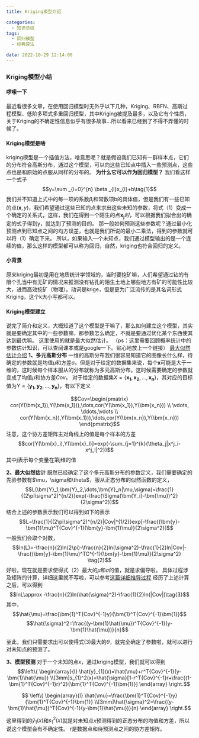```yaml
---
title: Kriging模型介绍

categories:
  - 知识总结
tags:
  - 回归模型
  - 经典算法

data: 2022-10-29 12:14:00
---
```



### Kriging模型小结

#### 啰嗦一下
最近看很多文章，在使用回归模型时无外乎以下几种，Kriging、RBFN、高斯过程模型、低阶多项式多重回归模型，其中Kriging被提及最多，以及它有个性质，关于Kriging的不确定性信息似乎有很多故事...所以看来已经到了不得不弄懂的时候了。

#### Kriging模型是啥
kriging模型是一个插值方法，啥意思呢？就是假设我们已知有一群样本点，它们的分布符合高斯分布，通过这个模型，可以向这些已知点中插入一些预测点，这些点也是和原始的点服从同样的分布的。
**为什么它可以作为回归模型？**
我们看这样一个式子
$$y=\sum _{i=0}^{n} \beta _{i}x_{i}+b\tag{1}$$
我们并不知道上式中的每一项的系数$\beta_i$和常数项b的具体值，但是我们有一些已知的点$(\bm {x},y)$，我们希望通过这些已知的点来求出这些未知的参数，将式（1）变成一个确定的关系式，这样，我们在得到一个陌生的点$\bm {x_j}时$，可以根据我们拟合出的确定的式子得到y，就达到了预测的目的。
那一般如何预测这些参数呢？通过最小化预测点到已知点之间的均方误差，也就是我们所说的最小二乘法，得到的参数就可以将（1）确定下来。
所以，如果输入一个未知点，我们通过模型输出的是一个连续的值，那么这样的模型都可以称为回归，自然，kriging也符合回归的定义。

#### 小背景
原来kriging最初是用在地质统计学领域的，当时要挖矿嘛，人们希望通过钻的有限个孔当中有无矿的情况来推测没有钻孔的陌生土地上哪些地方有矿的可能性比较大，进而高效挖矿（物理）。动词是krige，但是更为广泛流传的是其名词形式Kriging，这个k大小写都可以。

#### Kriging模型建立
说完了简介和定义，大概知道了这个模型是干嘛了，那么如何建立这个模型，其实就是要确定其中的一些参数嘛，那参数怎么确定，不就是要通过优化某个东西使其达到最优嘛。
这里使用的就是最大似然估计。
（ps：这里需要回顾概率统计中的参数估计知识，可以查阅课本或是google一下。贴心地放上一个链接）
[最大似然估计介绍](https://zhuanlan.zhihu.com/p/55791843)
**1、多元高斯分布**
一维的高斯分布我们很容易知道它的图像长什么样，待确定的参数就是均值$\mu$和方差$\sigma$。但是对于给定的数据集来说，每个$\bm {x}$可能是大于一维的，这时候每个样本服从的分布就称为多元高斯分布。这时候需要确定的参数就变成了均值$\mu$和协方差$Cov$。
对于给定的数据集$X=\{\bm{x_1},\bm {x_2},...,\bm {x_n}\}$，其对应的目标值为$Y=\{\bm{y_1},\bm {y_2},...,\bm {y_n}\}$，有以下定义


$$Cov=\begin{pmatrix} cor(Y(\bm{x_1}),Y(\bm{x_1})),\dots,cor(Y(\bm{x_1}),Y(\bm{x_n})) \\ \vdots, \ddots,\vdots \\ cor(Y(\bm{x_n}),Y(\bm{x_1})),\dots,cor(Y(\bm{x_n}),Y(\bm{x_n}))   \end{pmatrix}$$
注意，这个协方差矩阵主对角线上的值是每个样本的方差
$$cor[Y(\bm{x}_i),Y(\bm{x}_l)]=exp(-\sum_{j=1}^{k}{\theta_j|x^j_i-x^j_l|^2})$$
其中j表示每个变量在第j维的值

**2、最大似然估计**
既然已经确定了这个多元高斯分布的参数定义，我们需要确定的先验参数有$\mu，\sigma和\theta$，服从正态分布的似然函数的定义，
$$L(\bm{Y}_1,\bm{Y}_2,\dots,\bm{Y}_n|\mu,\sigma)=\frac{1}{(2\pi\sigma^2)^{n/2}}exp(-\frac{\Sigma(\bm{Y_i}-\bm{\mu})^2}{2\sigma^2})$$
结合上述的参数表示我们可以得到如下的表示
$$L=\frac{1}{(2\pi\sigma^2)^{n/2}|Cov|^{1/2}}exp[-\frac{(\bm{y}-\bm{1}\mu)^T{Cov}^{-1}(\bm{y}-\bm{1}\mu)}{2\sigma^2}]$$
一般我们会取个对数，
$$ln(L)=-\frac{n}{2}ln(2\pi)-\frac{n}{2}ln(\sigma^2)-\frac{1}{2}ln|Cov|-\frac{(\bm{y}-\bm{1}\mu)^TC^{-1}(\bm{y}-\bm{1}\mu)}{2\sigma^2} \tag{2}$$
好啦，现在就是要求使得式（2）最大的$\mu$和$\sigma$的值，就是求偏导啦。
具体过程涉及矩阵的计算，详细这里就不写啦，可以参考[这篇详细推导过程](https://zhuanlan.zhihu.com/p/377620800)
经历了上述计算之后，可以得到
$$lnL\approx -\frac{n}{2}ln(\hat{\sigma}^2)-\frac{1}{2}ln(|Cov|)\tag{3}$$
其中，
$$\hat{\mu}=\frac{\bm{1}^T{Cov}^{-1}y}{\bm{1}^T{Cov}^{-1}\bm{1}}$$
$$\hat{\sigma}^2=\frac{(y-\bm{1}\hat{\mu})^T{Cov}^{-1}(y-\bm{1}\hat{\mu})}{n}$$

至此，我们只需要求出可以使得式(3)最大的$\theta$，就完全确定了参数啦，就可以进行对未知点的预测了。

**3、模型预测**
对于一个未知的点$x$，通过kriging模型，我们就可以得到
$$\left\{                \begin{array}{l}            \hat{y}_{1}(x)=\hat{\mu}+r^T{Cov}^{-1}(y-\bm{1}\hat{\mu})           \\[3mm]s_{1}^2(x)=\hat{\sigma}[1-r^T{Cov}^{-1}r+\frac{(1-\bm{1}^T{Cov}^{-1}r)^2}{\bm{1}^T{Cov}^{-1}\bm{1}}]              \end{array}   \right.$$

$$ \left\{                \begin{array}{l}           \hat{\mu}=\frac{\bm{1}^T{Cov}^{-1}y}{\bm{1}^T{Cov}^{-1}\bm{1}}   \\[3mm]\hat{\sigma}^2=\frac{(y-\bm{1}\hat{\mu})^T{Cov}^{-1}(y-\bm{1}\hat{\mu})}{n}              \end{array}   \right.$$

这里得到的$\hat{y}_{1}(x)$和$s_{1}^2(x)$就是对未知点$x$预测得到的正态分布的均值和方差，所以说这个模型会有不确定性。
r是数据点和待预测点之间的协方差矩阵。
